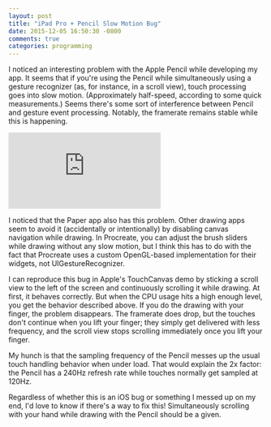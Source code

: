 ```yaml
---
layout: post
title: "iPad Pro + Pencil Slow Motion Bug"
date: 2015-12-05 16:50:30 -0800
comments: true
categories: programming
---
```

I noticed an interesting problem with the Apple Pencil while developing my app. It seems that if you're using the Pencil while simultaneously using a gesture recognizer (as, for instance, in a scroll view), touch processing goes into slow motion. (Approximately half-speed, according to some quick measurements.) Seems there's some sort of interference between Pencil and gesture event processing. Notably, the framerate remains stable while this is happening.

<p><div class="youtube_16_9"><iframe src="https://www.youtube.com/embed/ioPRiHBj8l4?showinfo=0&rel=0" frameborder="0" allowfullscreen></iframe></div></p>

I noticed that the Paper app also has this problem. Other drawing apps seem to avoid it (accidentally or intentionally) by disabling canvas navigation while drawing. In Procreate, you can adjust the brush sliders while drawing without any slow motion, but I think this has to do with the fact that Procreate uses a custom OpenGL-based implementation for their widgets, not UIGestureRecognizer.

I can reproduce this bug in Apple's TouchCanvas demo by sticking a scroll view to the left of the screen and continuously scrolling it while drawing. At first, it behaves correctly. But when the CPU usage hits a high enough level, you get the behavior described above. If you do the drawing with your finger, the problem disappears. The framerate does drop, but the touches don't continue when you lift your finger; they simply get delivered with less frequency, and the scroll view stops scrolling immediately once you lift your finger.

My hunch is that the sampling frequency of the Pencil messes up the usual touch handling behavior when under load. That would explain the 2x factor: the Pencil has a 240Hz refresh rate while touches normally get sampled at 120Hz.

Regardless of whether this is an iOS bug or something I messed up on my end, I'd love to know if there's a way to fix this! Simultaneously scrolling with your hand while drawing with the Pencil should be a given.
